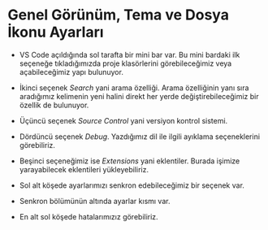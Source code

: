 #  Genel Görünüm, Tema ve Dosya İkonu Ayarları
* VS Code açıldığında sol tarafta bir mini bar var. Bu mini bardaki ilk seçeneğe tıkladığımızda proje klasörlerini görebileceğimiz veya açabileceğimiz yapı bulunuyor.

* İkinci seçenek *Search* yani arama özelliği. Arama özelliğinin yanı sıra aradığımız kelimenin yeni halini direkt her yerde değiştirebileceğimiz bir özellik de bulunuyor.
* Üçüncü seçenek *Source Control* yani versiyon kontrol sistemi.
* Dördüncü seçenek *Debug*. Yazdığımız dil ile ilgili ayıklama seçeneklerini görebiliriz.
* Beşinci seçeneğimiz ise *Extensions* yani eklentiler. Burada işimize yarayabilecek eklentileri yükleyebiliriz.
* Sol alt köşede ayarlarımızı senkron edebileceğimiz bir seçenek var.
* Senkron bölümünün altında ayarlar kısmı var.
* En alt sol köşede hatalarımızız görebiliriz.
